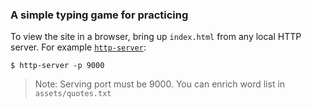 ### A simple typing game for practicing

To view the site in a browser, bring up `index.html` from any local HTTP server.
For example [`http-server`](https://www.npmjs.com/package/http-server):

```
$ http-server -p 9000
```

> Note: Serving port must be 9000. You can enrich word list in `assets/quotes.txt`
